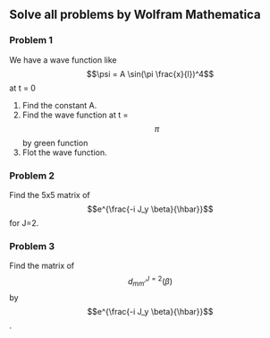 ## Solve all problems by Wolfram Mathematica
### Problem 1
We have a wave function like  $$\psi = A \sin(\pi \frac{x}{l})^4$$
at t = 0 
1. Find the constant A.
2. Find the wave function at t = $$\pi$$ by green function
3. Flot the wave function.

### Problem 2
Find the 5x5 matrix of $$e^{\frac{-i J_y \beta}{\hbar}}$$ for J=2.

### Problem 3
Find the matrix of $$d_{mm'} ^{J=2} (\beta)$$ by $$e^{\frac{-i J_y \beta}{\hbar}}$$.
